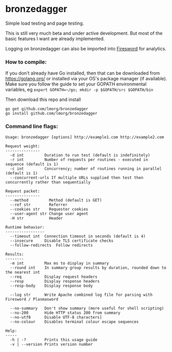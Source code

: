 # bronzedagger
Simple load testing and page testing.

This is still very much beta and under active development. But most of the basic features I want are already implemented.

Logging on bronzedagger can also be imported into [Firesword](https://github.com/lmorg/firesword) for analytics.

### How to compile:

If you don't already have Go installed, then that can be downloaded from https://golang.org/ or installed via your OS's package manager (if available). Make sure you follow the guide to set your GOPATH environmental variables, eg `export GOPATH=~/go; mkdir -p $GOPATH/src $GOPATH/bin`

Then download this repo and install

    go get github.com/lmorg/bronzedagger
    go install github.com/lmorg/bronzedagger

### Command line flags:

    Usage: bronzedagger [options] http://example1.com http://example2.com

    Request weight:
    ---------------
      -d int         Duration to run test (default is indefinitely)
      -r int         Number of requests per routines - executed in sequence (default is 1)
      -c int         Concurrency; number of routines running in parallel (default is 1)
      --concurrent-urls If multiple URLs supplied then test then concurrently rather than sequentially

    Request packet:
    ---------------
      --method         Method (default is GET)
      --ref str        Referrer
      --cookies str    Requester cookies
      --user-agent str Change user agent
      -H str           Header

    Runtime behavior:
    -----------------
      --timeout int  Connection timeout in seconds (default is 4)
      --insecure     Disable TLS certificate checks
      --follow-redirects  Follow redirects

    Results:
    --------
      -m int         Max ms to display in summary
      --round int    In summary group results by duration, rounded down to the nearest int
      --req          Display request headers
      --resp         Display response headers
      --resp-body    Display response body

      --log str      Write Apache combined log file for parsing with Firesword / Plasmasword

      --no-summary   Don't show summary (more useful for shell scripting)
      --no-200       Hide HTTP status 200 from summary
      --no-utf8      Disable UTF-8 characters]
      --no-colour    Disables terminal colour escape sequences

    Help:
    -----
      -h | -?        Prints this usage guide
      -v | --version Prints version number

